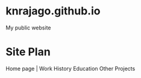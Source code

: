 # knrajago.github.io
My public website

# Site Plan
Home page
|
Work History
Education
Other Projects

